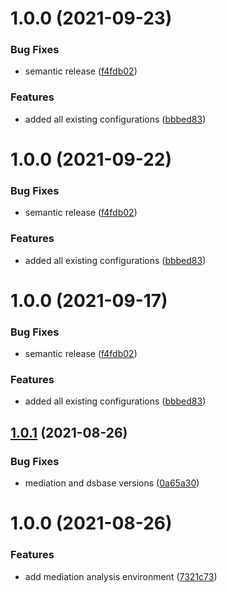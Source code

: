 # 1.0.0 (2021-09-23)


### Bug Fixes

* semantic release ([f4fdb02](https://github.com/datashield/docker-armadillo-rserver-base/commit/f4fdb025fe06a31c4accf720b6c4c0c3854fc655))


### Features

* added all existing configurations ([bbbed83](https://github.com/datashield/docker-armadillo-rserver-base/commit/bbbed83c99cb2c754b3e430f506ee1f29e1d9153))

# 1.0.0 (2021-09-22)


### Bug Fixes

* semantic release ([f4fdb02](https://github.com/datashield/docker-armadillo-rserver-base/commit/f4fdb025fe06a31c4accf720b6c4c0c3854fc655))


### Features

* added all existing configurations ([bbbed83](https://github.com/datashield/docker-armadillo-rserver-base/commit/bbbed83c99cb2c754b3e430f506ee1f29e1d9153))

# 1.0.0 (2021-09-17)


### Bug Fixes

* semantic release ([f4fdb02](https://github.com/datashield/docker-armadillo-rserver-base/commit/f4fdb025fe06a31c4accf720b6c4c0c3854fc655))


### Features

* added all existing configurations ([bbbed83](https://github.com/datashield/docker-armadillo-rserver-base/commit/bbbed83c99cb2c754b3e430f506ee1f29e1d9153))

## [1.0.1](https://github.com/molgenis/molgenis-ops-docker/compare/@molgenis/rserver-mediation-v1.0.0...@molgenis/rserver-mediation-v1.0.1) (2021-08-26)


### Bug Fixes

* mediation and dsbase versions ([0a65a30](https://github.com/molgenis/molgenis-ops-docker/commit/0a65a30b862302dbb1e634e3589b5bc42cadfead))

# 1.0.0 (2021-08-26)


### Features

* add mediation analysis environment ([7321c73](https://github.com/molgenis/molgenis-ops-docker/commit/7321c732e112969e26db66b91d43bad4be9c2379))
